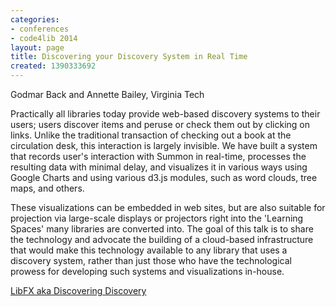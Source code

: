 ```yaml
---
categories:
- conferences
- code4lib 2014
layout: page
title: Discovering your Discovery System in Real Time
created: 1390333692
---
```

Godmar Back and Annette Bailey, Virginia Tech

Practically all libraries today provide web-based discovery systems to their users; users discover items and peruse or check them out by clicking on links. Unlike the traditional transaction of checking out a book at the circulation desk, this interaction is largely invisible. We have built a system that records user's interaction with Summon in real-time, processes the resulting data with minimal delay, and visualizes it in various ways using Google Charts and using various d3.js modules, such as word clouds, tree maps, and others.

These visualizations can be embedded in web sites, but are also suitable for projection via large-scale displays or projectors right into the 'Learning Spaces' many libraries are converted into. The goal of this talk is to share the technology and advocate the building of a cloud-based infrastructure that would make this technology available to any library that uses a discovery system, rather than just those who have the technological prowess for developing such systems and visualizations in-house.

<a href="http://libfx.lib.vt.edu">LibFX aka Discovering Discovery</a>

